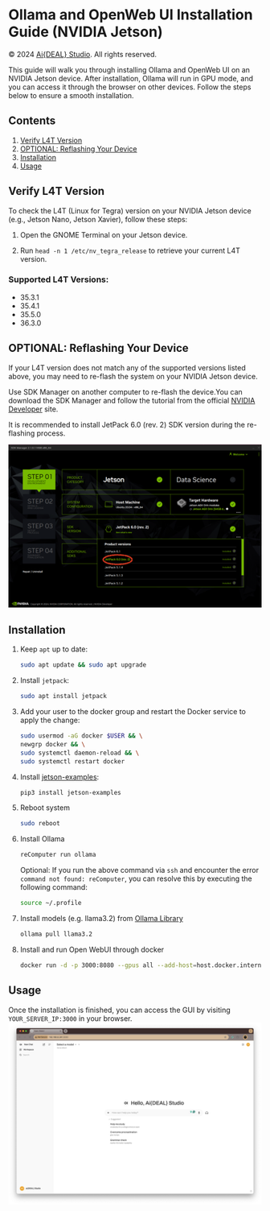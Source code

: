 # Ollama and OpenWeb UI Installation Guide (NVIDIA Jetson)

© 2024 [Ai{DEAL} Studio](https://anpengcheng.cn/). All rights reserved.

This guide will walk you through installing Ollama and OpenWeb UI on an NVIDIA Jetson device. After installation, Ollama will run in GPU mode, and you can access it through the browser on other devices. Follow the steps below to ensure a smooth installation.

## Contents

1. [Verify L4T Version](#verify-l4t-version)
2. [OPTIONAL: Reflashing Your Device](#optional-reflashing-your-device)
3. [Installation](#installation)
4. [Usage](#usage)

## Verify L4T Version

To check the L4T (Linux for Tegra) version on your NVIDIA Jetson device (e.g., Jetson Nano, Jetson Xavier), follow these steps:

1. Open the GNOME Terminal on your Jetson device.

2. Run `head -n 1 /etc/nv_tegra_release` to retrieve your current L4T version.

### Supported L4T Versions:

- 35.3.1
- 35.4.1
- 35.5.0
- 36.3.0

## OPTIONAL: Reflashing Your Device

If your L4T version does not match any of the supported versions listed above, you may need to re-flash the system on your NVIDIA Jetson device.

Use SDK Manager on another computer to re-flash the device.You can download the SDK Manager and follow the tutorial from the official [NVIDIA Developer](https://developer.nvidia.com/sdk-manager) site.

It is recommended to install JetPack 6.0 (rev. 2) SDK version during the re-flashing process.

![reflashing_jetpack6.0](/screenshots/sdkm-chose6.png)

## Installation

1. Keep `apt` up to date:

   ```bash
   sudo apt update && sudo apt upgrade
   ```

2. Install `jetpack`:

   ```bash
   sudo apt install jetpack
   ```

3. Add your user to the docker group and restart the Docker service to apply the change:

   ```bash
   sudo usermod -aG docker $USER && \
   newgrp docker && \
   sudo systemctl daemon-reload && \
   sudo systemctl restart docker
   ```

4. Install [jetson-examples](https://github.com/Seeed-Projects/jetson-examples):

   ```bash
   pip3 install jetson-examples
   ```

5. Reboot system

   ```bash
   sudo reboot
   ```

6. Install Ollama

   ```bash
   reComputer run ollama
   ```

   Optional: If you run the above command via `ssh` and encounter the error `command not found: reComputer`, you can resolve this by executing the following command:

   ```bash
   source ~/.profile
   ```

7. Install models (e.g. llama3.2) from [Ollama Library](https://ollama.com/library)

   ```bash
   ollama pull llama3.2
   ```

8. Install and run Open WebUI through docker

   ```bash
   docker run -d -p 3000:8080 --gpus all --add-host=host.docker.internal:host-gateway -v open-webui:/app/backend/data --name open-webui --restart always ghcr.io/open-webui/open-webui:cuda
   ```

## Usage

Once the installation is finished, you can access the GUI by visiting `YOUR_SERVER_IP:3000` in your browser.
![open_webui_services](/screenshots/gui.png)

